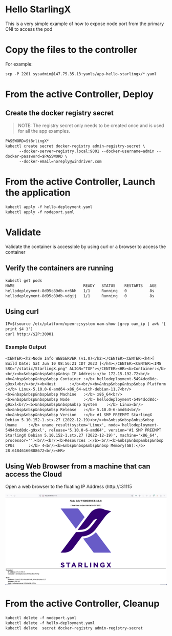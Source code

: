 # Hello StarlingX

This is a very simple example of how to expose node port from the primary CNI to access the pod

# Copy the files to the controller

For example:

```
scp -P 2201 sysadmin@147.75.35.13:yamls/app-hello-starlingx/*.yaml
```

# From the active Controller, Deploy

## Create the docker registry secret

> NOTE: The registry secret only needs to be created once and is used for all the app examples.  

```
PASSWORD=St8rlingX*
kubectl create secret docker-registry admin-registry-secret \
      --docker-server=registry.local:9001 --docker-username=admin --docker-password=$PASSWORD \
      --docker-email=noreply@windriver.com

```

# From the active Controller, Launch the application

```
kubectl apply -f hello-deployment.yaml 
kubectl apply -f nodeport.yaml
```

# Validate
Validate the container is accessible by using curl or a browser to access the container

## Verify the containers are running

```
kubectl get pods
NAME                              READY   STATUS    RESTARTS   AGE
hellodeployment-8d95c89db-nr6kh   1/1     Running   0          8s
hellodeployment-8d95c89db-vdgjj   1/1     Running   0          8s
```

## Using curl

```
IP=$(source /etc/platform/openrc;system oam-show |grep oam_ip | awk '{ print $4 }')
curl http://$IP:30001
```

### Example Output

```
<CENTER><h2>Node Info WEBSERVER (v1.0)</h2></CENTER><CENTER><h4>[ Build Date: Sat Jun 10 08:56:21 CDT 2023 ]</h4></CENTER><CENTER><IMG SRC="/static/StarlingX.png" ALIGN="TOP"></CENTER><HR><b>Container:</b><br/><b>&nbsp&nbsp&nbsp&nbsp IP Address:</b> 172.15.192.72<br/><b>&nbsp&nbsp&nbsp&nbsp Container :</b> hellodeployment-5494dcd8dc-g9xxl<br/><br/><b>Host      :</b><br/><b>&nbsp&nbsp&nbsp&nbsp Platform  :</b> Linux-5.10.0-6-amd64-x86_64-with-debian-11.7<br/><b>&nbsp&nbsp&nbsp&nbsp Machine   :</b> x86_64<br/><b>&nbsp&nbsp&nbsp&nbsp Node      :</b> hellodeployment-5494dcd8dc-g9xxl<br/><b>&nbsp&nbsp&nbsp&nbsp System    :</b> Linux<br/><b>&nbsp&nbsp&nbsp&nbsp Release   :</b> 5.10.0-6-amd64<br/><b>&nbsp&nbsp&nbsp&nbsp Version   :</b> #1 SMP PREEMPT StarlingX Debian 5.10.152-1.stx.27 (2022-12-19)<br/><b>&nbsp&nbsp&nbsp&nbsp Uname     :</b> uname_result(system='Linux', node='hellodeployment-5494dcd8dc-g9xxl', release='5.10.0-6-amd64', version='#1 SMP PREEMPT StarlingX Debian 5.10.152-1.stx.27 (2022-12-19)', machine='x86_64', processor='')<br/><br/><b>Resources :</b><br/><b>&nbsp&nbsp&nbsp&nbsp CPUs      :</b> 4<br/><b>&nbsp&nbsp&nbsp&nbsp Memory(GB):</b> 28.61846160888672<br/><HR>
```

## Using Web Browser from a machine that can access the Cloud
Open a web browser to the floating IP Address (http://<Controller FIP>:31115

![Image missing](images/app-helloworld-web.png)

# From the active Controller, Cleanup

```
kubectl delete -f nodeport.yaml
kubectl delete -f hello-deployment.yaml 
kubectl delete  secret docker-registry admin-registry-secret
```
